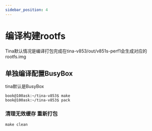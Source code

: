 ```yaml
---
sidebar_position: 4
---
```

# 编译构建rootfs

Tina默认情况是编译打包完成在tina-v853/out/v851s-perf1会生成对应的rootfs.img

## 单独编译配置BusyBox 

tina默认是BusyBox 

``` shell
book@100ask:~/tina-v853$ make
book@100ask:~/tina-v853$ pack
```



### 清理无效缓存 重新打包

``` shell
make clean
```

